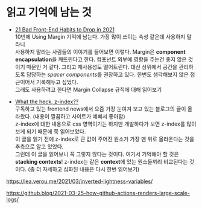 # 읽고 기억에 남는 것

- [21 Bad Front-End Habits to Drop in 2021](https://dev.to/sachagreif/21-bad-front-end-habits-to-drop-in-2021-1698?ref=uxcollective)<br>
  10번에 Using Margin 기억에 남는다. 가장 많이 쓰이는 속성 같은데 사용하지 말라니<br>
  사용하지 말라는 사람들의 이야기를 들어보면 이렇다. Margin은 **component encapsulation**을 깨뜨린다고 한다. 컴포넌트 외부에 영향을 주는건 좋지 않은 것이기 때문인 거 같다. 그리고 재사용성도 떨어트린다. 대신 상위에서 공간을 관리하도록 담당하는 *spacer components*를 권장하고 있다.
  한번도 생각해보지 않은 접근이어서 기록해두고 싶었다.<br>
  그래도 사용하려고 한다면 Margin Collapse 규칙에 대해 읽어보기

- [What the heck, z-index??](https://www.joshwcomeau.com/css/stacking-contexts/)<br>
  구독하고 있는 frontend news에서 요즘 가장 눈여겨 보고 있는 블로그의 글이 올라왔다. (내용이 깔끔하고 사이트가 예뻐서 좋아함)<br>
  z-index에 대한 내용으로 css 영역이기는 하지만 개발하다가 보면 z-index를 많이 보게 되기 때문에 쭉 읽어보았다.<br>
  이 글을 읽기 전에 z-index로 큰 값이 주어진 원소가 가장 맨 위로 올라온다는 것을 추측으로 알고 있었다.<br>
  그런데 이 글을 읽어보니 꼭 그렇지 않다는 것이다. 여기서 기억해야 할 것은 **stacking contexts**! z-index는 같은 **context**에 있는 원소들끼리 비교된다는 것이다. (좀 더 자세하고 심화된 내용은 다시 한번 읽어보기)

https://lea.verou.me/2021/03/inverted-lightness-variables/

https://github.blog/2021-03-25-how-github-actions-renders-large-scale-logs/
